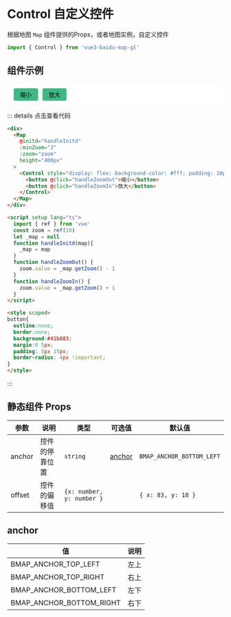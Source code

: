 # Control 自定义控件
根据地图 `Map` 组件提供的Props，或者地图实例，自定义控件

```ts
import { Control } from 'vue3-baidu-map-gl'
```

## 组件示例
<div>
<Map
  @initd="handleInitd"
  :minZoom="3"
  :zoom="zoom"
  height="400px"
>
  <Control style="display: flex; background-color: #fff; padding: 10px" :offset="{ x: 0, y: 0 }">
    <button @click="handleZoomOut">缩小</button>
    <button @click="handleZoomIn">放大</button>
  </Control>
</Map>
</div>

<script setup lang="ts">
  import { ref } from 'vue'
  const zoom = ref(10)
  let _map = null
  function handleInitd(map){
    _map = map
  }
  function handleZoomOut() {
    zoom.value = _map.getZoom() - 1
  }
  function handleZoomIn() {
    zoom.value = _map.getZoom() + 1
  }
</script>

<style scoped>
button{
  outline:none;
  border:none;
  background:#41b883;
  margin:0 5px;
  padding: 5px 15px;
  border-radius: 4px !important;
}
</style>

::: details 点击查看代码
```html
<div>
  <Map
    @initd="handleInitd"
    :minZoom="3"
    :zoom="zoom"
    height="400px"
  >
    <Control style="display: flex; background-color: #fff; padding: 10px" :offset="{ x: 0, y: 0 }">
      <button @click="handleZoomOut">缩小</button>
      <button @click="handleZoomIn">放大</button>
    </Control>
  </Map>
</div>

<script setup lang="ts">
  import { ref } from 'vue'
  const zoom = ref(10)
  let _map = null
  function handleInitd(map){
    _map = map
  }
  function handleZoomOut() {
    zoom.value = _map.getZoom() - 1
  }
  function handleZoomIn() {
    zoom.value = _map.getZoom() + 1
  }
</script>

<style scoped>
button{
  outline:none;
  border:none;
  background:#41b883;
  margin:0 5px;
  padding: 5px 15px;
  border-radius: 4px !important;
}
</style>
```
:::

## 静态组件 Props
| 参数   | 说明           | 类型                      | 可选值            | 默认值                    |
| ------ | -------------- | ------------------------- | ----------------- | ------------------------- |
| anchor | 控件的停靠位置 | `string`                  | [anchor](#anchor) | `BMAP_ANCHOR_BOTTOM_LEFT` |
| offset | 控件的偏移值   | `{x: number, y: number }` |                   | `{ x: 83, y: 18 }`        |


## anchor
| 值                       | 说明 |
| ------------------------ | ---- |
| BMAP_ANCHOR_TOP_LEFT     | 左上 |
| BMAP_ANCHOR_TOP_RIGHT    | 右上 |
| BMAP_ANCHOR_BOTTOM_LEFT  | 左下 |
| BMAP_ANCHOR_BOTTOM_RIGHT | 右下 |

